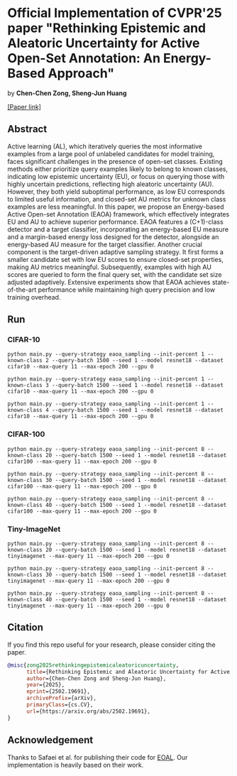 # Official Implementation of CVPR'25 paper "Rethinking Epistemic and Aleatoric Uncertainty for Active Open-Set Annotation: An Energy-Based Approach"

by **Chen-Chen Zong, Sheng-Jun Huang**

[[Paper link]](https://arxiv.org/abs/2502.19691)

## Abstract

Active learning (AL), which iteratively queries the most informative examples from a large pool of unlabeled candidates for model training, faces significant challenges in the presence of open-set classes. Existing methods either prioritize query examples likely to belong to known classes, indicating low epistemic uncertainty (EU), or focus on querying those with highly uncertain predictions, reflecting high aleatoric uncertainty (AU). However, they both yield suboptimal performance, as low EU corresponds to limited useful information, and closed-set AU metrics for unknown class examples are less meaningful. In this paper, we propose an Energy-based Active Open-set Annotation (EAOA) framework, which effectively integrates EU and AU to achieve superior performance. EAOA features a (C+1)-class detector and a target classifier, incorporating an energy-based EU measure and a margin-based energy loss designed for the detector, alongside an energy-based AU measure for the target classifier. Another crucial component is the target-driven adaptive sampling strategy. It first forms a smaller candidate set with low EU scores to ensure closed-set properties, making AU metrics meaningful. Subsequently, examples with high AU scores are queried to form the final query set, with the candidate set size adjusted adaptively. Extensive experiments show that EAOA achieves state-of-the-art performance while maintaining high query precision and low training overhead.


## Run 
### CIFAR-10

```
python main.py --query-strategy eaoa_sampling --init-percent 1 --known-class 2 --query-batch 1500 --seed 1 --model resnet18 --dataset cifar10 --max-query 11 --max-epoch 200 --gpu 0

python main.py --query-strategy eaoa_sampling --init-percent 1 --known-class 3 --query-batch 1500 --seed 1 --model resnet18 --dataset cifar10 --max-query 11 --max-epoch 200 --gpu 0

python main.py --query-strategy eaoa_sampling --init-percent 1 --known-class 4 --query-batch 1500 --seed 1 --model resnet18 --dataset cifar10 --max-query 11 --max-epoch 200 --gpu 0
```


### CIFAR-100

```
python main.py --query-strategy eaoa_sampling --init-percent 8 --known-class 20 --query-batch 1500 --seed 1 --model resnet18 --dataset cifar100 --max-query 11 --max-epoch 200 --gpu 0

python main.py --query-strategy eaoa_sampling --init-percent 8 --known-class 30 --query-batch 1500 --seed 1 --model resnet18 --dataset cifar100 --max-query 11 --max-epoch 200 --gpu 0

python main.py --query-strategy eaoa_sampling --init-percent 8 --known-class 40 --query-batch 1500 --seed 1 --model resnet18 --dataset cifar100 --max-query 11 --max-epoch 200 --gpu 0
```


### Tiny-ImageNet

```
python main.py --query-strategy eaoa_sampling --init-percent 8 --known-class 20 --query-batch 1500 --seed 1 --model resnet18 --dataset tinyimagenet --max-query 11 --max-epoch 200 --gpu 0

python main.py --query-strategy eaoa_sampling --init-percent 8 --known-class 30 --query-batch 1500 --seed 1 --model resnet18 --dataset tinyimagenet --max-query 11 --max-epoch 200 --gpu 0

python main.py --query-strategy eaoa_sampling --init-percent 8 --known-class 40 --query-batch 1500 --seed 1 --model resnet18 --dataset tinyimagenet --max-query 11 --max-epoch 200 --gpu 0
```

## Citation

If you find this repo useful for your research, please consider citing the paper.

```bibtex
@misc{zong2025rethinkingepistemicaleatoricuncertainty,
      title={Rethinking Epistemic and Aleatoric Uncertainty for Active Open-Set Annotation: An Energy-Based Approach}, 
      author={Chen-Chen Zong and Sheng-Jun Huang},
      year={2025},
      eprint={2502.19691},
      archivePrefix={arXiv},
      primaryClass={cs.CV},
      url={https://arxiv.org/abs/2502.19691}, 
}
```

## Acknowledgement

Thanks to Safaei et al. for publishing their code for [EOAL](https://github.com/bardisafa/EOAL). Our implementation is heavily based on their work.
